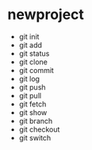 # newproject

 - git init
 - git add
 - git status
 - git clone
 - git commit
 - git log
 - git push
 - git pull
 - git fetch
 - git show
 - git branch
 - git checkout
 - git switch

